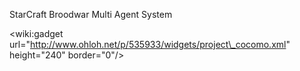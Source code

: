 StarCraft Broodwar Multi Agent System


&lt;wiki:gadget url="http://www.ohloh.net/p/535933/widgets/project\_cocomo.xml" height="240" border="0"/&gt;